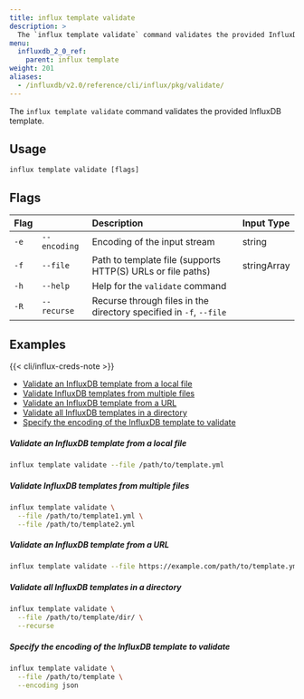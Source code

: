```yaml
---
title: influx template validate
description: >
  The `influx template validate` command validates the provided InfluxDB template.
menu:
  influxdb_2_0_ref:
    parent: influx template
weight: 201
aliases:
  - /influxdb/v2.0/reference/cli/influx/pkg/validate/
---
```


The `influx template validate` command validates the provided InfluxDB template.

## Usage
```
influx template validate [flags]
```

## Flags

| Flag |              | Description                                                        | Input Type  |
|:---- |:---          |:-----------                                                        |:----------  |
| `-e` | `--encoding` | Encoding of the input stream                                       | string      |
| `-f` | `--file`     | Path to template file (supports HTTP(S) URLs or file paths)        | stringArray |
| `-h` | `--help`     | Help for the `validate` command                                    |             |
| `-R` | `--recurse`  | Recurse through files in the directory specified in `-f`, `--file` |             |

## Examples

{{< cli/influx-creds-note >}}

- [Validate an InfluxDB template from a local file](#validate-an-influxdb-template-from-a-local-file)
- [Validate InfluxDB templates from multiple files](#validate-influxdb-templates-from-multiple-files)
- [Validate an InfluxDB template from a URL](#validate-an-influxdb-template-from-a-url)
- [Validate all InfluxDB templates in a directory](#validate-all-influxdb-templates-in-a-directory)
- [Specify the encoding of the InfluxDB template to validate](#specify-the-encoding-of-the-influxdb-template-to-validate)

##### Validate an InfluxDB template from a local file
```sh
influx template validate --file /path/to/template.yml
```

##### Validate InfluxDB templates from multiple files
```sh
influx template validate \
  --file /path/to/template1.yml \
  --file /path/to/template2.yml
```

##### Validate an InfluxDB template from a URL
```sh
influx template validate --file https://example.com/path/to/template.yml
```

##### Validate all InfluxDB templates in a directory
```sh
influx template validate \
  --file /path/to/template/dir/ \
  --recurse
```

##### Specify the encoding of the InfluxDB template to validate
```sh
influx template validate \
  --file /path/to/template \
  --encoding json
```